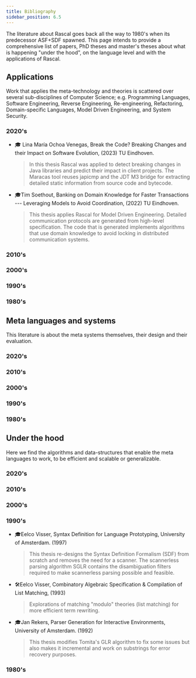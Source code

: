 ```yaml
---
title: Bibliography
sidebar_position: 6.5
---
```


The literature about Rascal goes back all the way to 1980's when its predecessor ASF+SDF spawned.
This page intends to provide a comprehensive list
of papers, PhD theses and master's theses about what is happening "under the hood", on the language
level and with the applications of Rascal.

## Applications

Work that applies the meta-technology and theories is scattered over several sub-disciplines of Computer Science; e.g.
Programming Languages, Software Engineering, Reverse Engineering, Re-engineering, Refactoring, Domain-specific Languages, Model Driven Engineering, and System Security.

### 2020's

* 🎓 Lina María Ochoa Venegas, Break the Code? Breaking Changes and their Impact on Software Evolution, (2023) TU Eindhoven.
   > In this thesis Rascal was applied to detect breaking changes in Java libraries and predict their impact in client projects.
   > The Maracas tool reuses japicmp and the JDT M3 bridge for extracting detailed static information from source code and bytecode.
* 🎓Tim Soethout, Banking on Domain Knowledge for Faster Transactions --- Leveraging Models to Avoid Coordination, (2022) TU Eindhoven.
   > This thesis applies Rascal for Model Driven Engineering. Detailed communication protocols are generated from high-level specification.
   > The code that is generated implements algorithms that use domain knowledge to avoid locking in distributed communication systems.

### 2010's

### 2000's

### 1990's

### 1980's

## Meta languages and systems

This literature is about the meta systems themselves, their design and their evaluation.

### 2020's

### 2010's

### 2000's

### 1990's

### 1980's

## Under the hood

Here we find the algorithms and data-structures that enable the meta languages to work, to 
be efficient and scalable or generalizable.

### 2020's

### 2010's

### 2000's

### 1990's

* 🎓Eelco Visser,  Syntax Definition for Language Prototyping, University of Amsterdam. (1997)
   > This thesis re-designs the Syntax Definition Formalism (SDF) from scratch and removes the need for a scanner. 
   > The scannerless parsing algorithm SGLR contains the disambiguation filters required to make scannerless parsing possible and feasible.
* 🛠Eelco Visser, Combinatory Algebraic Specification & Compilation of List Matching, (1993)
   > Explorations of matching "modulo" theories (list matching) for more efficient term rewriting.
* 🎓Jan Rekers, Parser Generation for Interactive Environments, University of Amsterdam. (1992)
   > This thesis modifies Tomita's GLR algorithm to fix some issues but also makes it incremental and work on substrings for error recovery purposes.

### 1980's


